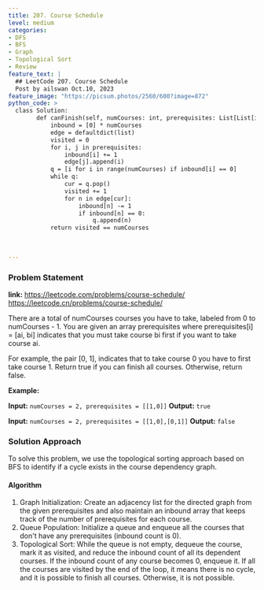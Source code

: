 ```yaml
---
title: 207. Course Schedule
level: medium
categories:
- DFS
- BFS
- Graph
- Topological Sort
- Review
feature_text: |
  ## LeetCode 207. Course Schedule
  Post by ailswan Oct.10, 2023
feature_image: "https://picsum.photos/2560/600?image=872"
python_code: >
  class Solution:
        def canFinish(self, numCourses: int, prerequisites: List[List[int]]) -> bool:
            inbound = [0] * numCourses
            edge = defaultdict(list)
            visited = 0
            for i, j in prerequisites:
                inbound[i] += 1
                edge[j].append(i)
            q = [i for i in range(numCourses) if inbound[i] == 0]
            while q:
                cur = q.pop()
                visited += 1
                for n in edge[cur]:
                    inbound[n] -= 1
                    if inbound[n] == 0:
                        q.append(n)
            return visited == numCourses
                    
            
   
---
```


### Problem Statement
**link:**
https://leetcode.com/problems/course-schedule/
https://leetcode.cn/problems/course-schedule/
 
There are a total of numCourses courses you have to take, labeled from 0 to numCourses - 1. You are given an array prerequisites where prerequisites[i] = [ai, bi] indicates that you must take course bi first if you want to take course ai.

For example, the pair [0, 1], indicates that to take course 0 you have to first take course 1.
Return true if you can finish all courses. Otherwise, return false.

 

**Example:**

**Input:** `numCourses = 2, prerequisites = [[1,0]]`
**Output:** `true`
 
**Input:** `numCourses = 2, prerequisites = [[1,0],[0,1]]`
**Output:** `false`

### Solution Approach
To solve this problem, we use the topological sorting approach based on BFS to identify if a cycle exists in the course dependency graph.

#### Algorithm
1. Graph Initialization: Create an adjacency list for the directed graph from the given prerequisites and also maintain an inbound array that keeps track of the number of prerequisites for each course.
2. Queue Population: Initialize a queue and enqueue all the courses that don't have any prerequisites (inbound count is 0).
3. Topological Sort: While the queue is not empty, dequeue the course, mark it as visited, and reduce the inbound count of all its dependent courses. If the inbound count of any course becomes 0, enqueue it. If all the courses are visited by the end of the loop, it means there is no cycle, and it is possible to finish all courses. Otherwise, it is not possible.